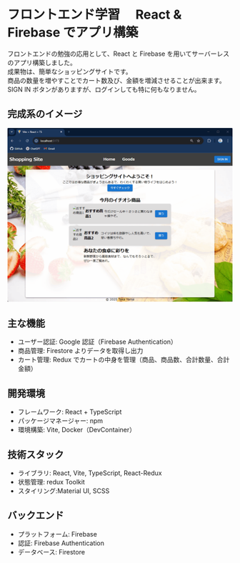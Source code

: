 # フロントエンド学習　 React & Firebase でアプリ構築

フロントエンドの勉強の応用として、React と Firebase を用いてサーバーレスのアプリ構築しました。  
成果物は、簡単なショッピングサイトです。  
商品の数量を増やすことでカート数及び、金額を増減させることが出来ます。  
SIGN IN ボタンがありますが、ログインしても特に何もなりません。

## 完成系のイメージ

![成果物](成果物2.gif)

## 主な機能

- ユーザー認証: Google 認証（Firebase Authentication）
- 商品管理: Firestore よりデータを取得し出力
- カート管理: Redux でカートの中身を管理（商品、商品数、合計数量、合計金額）

## 開発環境

- フレームワーク: React + TypeScript
- パッケージマネージャー: npm
- 環境構築: Vite, Docker（DevContainer）

## 技術スタック

- ライブラリ: React, Vite, TypeScript, React-Redux
- 状態管理: redux Toolkit
- スタイリング:Material UI, SCSS

## バックエンド

- プラットフォーム: Firebase
- 認証: Firebase Authentication
- データベース: Firestore
